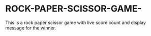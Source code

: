 # ROCK-PAPER-SCISSOR-GAME-
This is a rock paper scissor game with live score count and display message for the winner.

